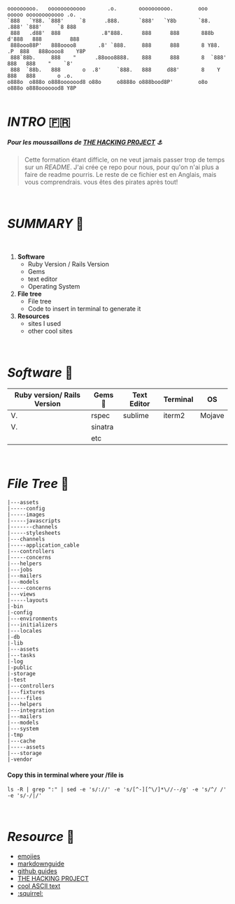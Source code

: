 
```
ooooooooo.   oooooooooooo       .o.       oooooooooo.        ooo        ooooo oooooooooooo .o. 
`888   `Y88. `888'     `8      .888.      `888'   `Y8b       `88.       .888' `888'     `8 888 
 888   .d88'  888             .8"888.      888      888       888b     d'888   888         888 
 888ooo88P'   888oooo8       .8' `888.     888      888       8 Y88. .P  888   888oooo8    Y8P 
 888`88b.     888    "      .88ooo8888.    888      888       8  `888'   888   888    "    `8' 
 888  `88b.   888       o  .8'     `888.   888     d88'       8    Y     888   888       o .o. 
o888o  o888o o888ooooood8 o88o     o8888o o888bood8P'        o8o        o888o o888ooooood8 Y8P 
                                                                                               
```

# ___INTRO___ :fr:

##### Pour les moussaillons de [THE HACKING PR0JECT](https://www.thehackingproject.org) :anchor:
>Cette formation étant difficle, on ne veut jamais passer trop de temps sur un *README*.
>J'ai crée çe repo pour nous, pour qu'on n'ai plus a faire de readme pourris.
>Le reste de ce fichier est en Anglais, mais vous comprendrais. vous êtes des pirates après tout!
</br>

# ___SUMMARY___ :book:

</br>

1. **Software**
    - Ruby Version / Rails Version
    - Gems
    - text editor
    - Operating System
1. **File tree**
    - File tree
    - Code to insert in terminal to generate it
1. **Resources**
    - sites I used
    - other cool sites

</br>

# ___Software___ :robot:

| Ruby version/ Rails Version  | Gems :gem: |  Text Editor |  Terminal |  OS |
|---|---|---|---|---|
| V.  | rspec  | sublime  |  iterm2 | Mojave  |
| V.  | sinatra  |   |   |   |
|   | etc  |   |   |   |

</br>

# ___File Tree___ :cactus:

 ```|-app
 |---assets
 |-----config
 |-----images
 |-----javascripts
 |-------channels
 |-----stylesheets
 |---channels
 |-----application_cable
 |---controllers
 |-----concerns
 |---helpers
 |---jobs
 |---mailers
 |---models
 |-----concerns
 |---views
 |-----layouts
 |-bin
 |-config
 |---environments
 |---initializers
 |---locales
 |-db
 |-lib
 |---assets
 |---tasks
 |-log
 |-public
 |-storage
 |-test
 |---controllers
 |---fixtures
 |-----files
 |---helpers
 |---integration
 |---mailers
 |---models
 |---system
 |-tmp
 |---cache
 |-----assets
 |---storage
 |-vendor
 ```

#### Copy this in terminal where your /file is
```
ls -R | grep ":" | sed -e 's/://' -e 's/[^-][^\/]*\//--/g' -e 's/^/ /' -e 's/-/|/'
```
</br>

# ___Resource___ :space_invader:

- [emojies](https://github.com/ikatyang/emoji-cheat-sheet/blob/master/README.md)
- [markdownguide](https://www.markdownguide.org)
- [github guides](https://guides.github.com/features/mastering-markdown/)
- [THE HACKING PR0JECT](https://www.thehackingproject.org)
- [cool ASCII text](http://patorjk.com/software/taag/#p=testall&f=ANSI%20Shadow&t=FUCK%20YEAH)
- [:squirrel:](https://www.youtube.com/watch?v=N3ie1Vt9WA0)
